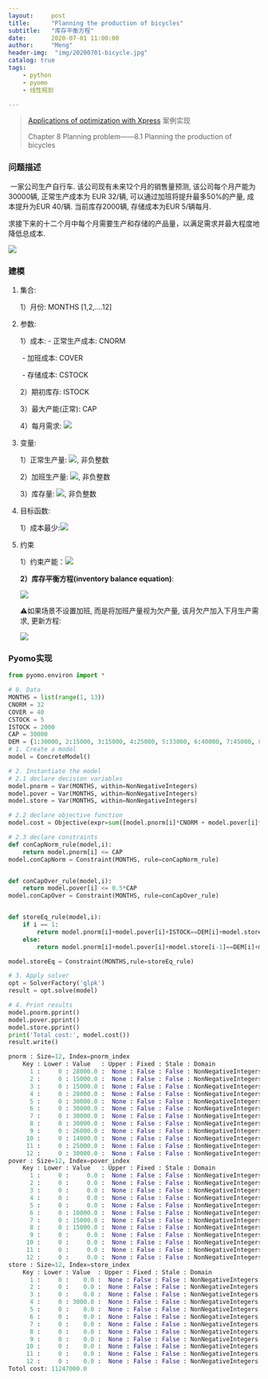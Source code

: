 ```yaml
---
layout:     post
title:      "Planning the production of bicycles"
subtitle:   "库存平衡方程"
date:       2020-07-01 11:00:00
author:     "Meng"
header-img:  "img/20200701-bicycle.jpg"
catalog: true
tags:
    - python
    - pyomo
    - 线性规划

---
```




> [Applications of optimization with Xpress](https://www.researchgate.net/publication/258159604_Applications_of_Optimization_with_Xpress-MP) 案例实现 
>
> Chapter 8 Planning problem——8.1 Planning the production of bicycles



### 问题描述

​	一家公司生产自行车. 该公司现有未来12个月的销售量预测, 该公司每个月产能为30000辆, 正常生产成本为 EUR 32/辆, 可以通过加班将提升最多50%的产量, 成本提升为EUR 40/辆. 当前库存2000辆, 存储成本为EUR 5/辆每月. 

​	求接下来的十二个月中每个月需要生产和存储的产品量，以满足需求并最大程度地降低总成本.

![](https://tva1.sinaimg.cn/large/007S8ZIlly1ggbapg9bjij314s06cmy9.jpg)

### 建模

1. 集合: 

   1）月份: MONTHS [1,2,….12]

2. 参数: 

   1）成本: - 正常生产成本: CNORM

   ​         \- 加班成本: COVER

   ​         \- 存储成本: CSTOCK

   2）期初库存: ISTOCK

   3）最大产能(正常): CAP

   4）每月需求: ![](https://tva1.sinaimg.cn/large/007S8ZIlly1ggbb1i1gilj303a01oa9y.jpg)

3. 变量:

   1）正常生产量: ![](https://tva1.sinaimg.cn/large/007S8ZIlly1ggbb1ure64j303y01g0sn.jpg), 非负整数

   2）加班生产量: ![](https://tva1.sinaimg.cn/large/007S8ZIlly1ggbb1uleqij3038016q2u.jpg), 非负整数

   3）库存量: ![](https://tva1.sinaimg.cn/large/007S8ZIlly1ggbb1uuoudj303601agli.jpg), 非负整数
   
4. 目标函数: 

   1）成本最少:![](https://tva1.sinaimg.cn/large/007S8ZIlly1ggbb2vu3ydj30w601m3yr.jpg)

5. 约束

   1）约束产能：![](https://tva1.sinaimg.cn/large/007S8ZIlly1ggbb4o11z4j30f003o0t2.jpg)

   **2）库存平衡方程(inventory balance equation)**:

   ![](https://tva1.sinaimg.cn/large/007S8ZIlly1ggbb5hhcy1j30yu03gwf1.jpg)

   ⚠️如果场景不设置加班, 而是将加班产量视为欠产量, 该月欠产加入下月生产需求, 更新方程: 

   ![](https://tva1.sinaimg.cn/large/007S8ZIlly1ggbb8feqc7j313w02swf6.jpg)



### Pyomo实现

```python
from pyomo.environ import *

# 0. Data
MONTHS = list(range(1, 13))
CNORM = 32
COVER = 40
CSTOCK = 5
ISTOCK = 2000
CAP = 30000
DEM = {1:30000, 2:15000, 3:15000, 4:25000, 5:33000, 6:40000, 7:45000, 8:45000, 9:26000, 10:14000, 11:25000, 12:30000}
# 1. Create a model
model = ConcreteModel()

# 2. Instantiate the model
# 2.1 declare decision variables
model.pnorm = Var(MONTHS, within=NonNegativeIntegers)
model.pover = Var(MONTHS, within=NonNegativeIntegers)
model.store = Var(MONTHS, within=NonNegativeIntegers)

# 2.2 declare objective function
model.cost = Objective(expr=sum([model.pnorm[i]*CNORM + model.pover[i]*COVER + model.store[i]*CSTOCK for i in MONTHS]), sense = minimize)

# 2.3 declare constraints
def conCapNorm_rule(model,i):
    return model.pnorm[i] <= CAP
model.conCapNorm = Constraint(MONTHS, rule=conCapNorm_rule)


def conCapOver_rule(model,i):
    return model.pover[i] <= 0.5*CAP
model.conCapOver = Constraint(MONTHS, rule=conCapOver_rule)


def storeEq_rule(model,i):
    if i == 1:
        return model.pnorm[i]+model.pover[i]+ISTOCK==DEM[i]+model.store[i]
    else:
        return model.pnorm[i]+model.pover[i]+model.store[i-1]==DEM[i]+model.store[i]

model.storeEq = Constraint(MONTHS,rule=storeEq_rule)

# 3. Apply solver
opt = SolverFactory('glpk')
result = opt.solve(model)

# 4. Print results
model.pnorm.pprint()
model.pover.pprint()
model.store.pprint()
print('Total cost:', model.cost())
result.write()
```



```python
pnorm : Size=12, Index=pnorm_index
    Key : Lower : Value   : Upper : Fixed : Stale : Domain
      1 :     0 : 28000.0 :  None : False : False : NonNegativeIntegers
      2 :     0 : 15000.0 :  None : False : False : NonNegativeIntegers
      3 :     0 : 15000.0 :  None : False : False : NonNegativeIntegers
      4 :     0 : 28000.0 :  None : False : False : NonNegativeIntegers
      5 :     0 : 30000.0 :  None : False : False : NonNegativeIntegers
      6 :     0 : 30000.0 :  None : False : False : NonNegativeIntegers
      7 :     0 : 30000.0 :  None : False : False : NonNegativeIntegers
      8 :     0 : 30000.0 :  None : False : False : NonNegativeIntegers
      9 :     0 : 26000.0 :  None : False : False : NonNegativeIntegers
     10 :     0 : 14000.0 :  None : False : False : NonNegativeIntegers
     11 :     0 : 25000.0 :  None : False : False : NonNegativeIntegers
     12 :     0 : 30000.0 :  None : False : False : NonNegativeIntegers
pover : Size=12, Index=pover_index
    Key : Lower : Value   : Upper : Fixed : Stale : Domain
      1 :     0 :     0.0 :  None : False : False : NonNegativeIntegers
      2 :     0 :     0.0 :  None : False : False : NonNegativeIntegers
      3 :     0 :     0.0 :  None : False : False : NonNegativeIntegers
      4 :     0 :     0.0 :  None : False : False : NonNegativeIntegers
      5 :     0 :     0.0 :  None : False : False : NonNegativeIntegers
      6 :     0 : 10000.0 :  None : False : False : NonNegativeIntegers
      7 :     0 : 15000.0 :  None : False : False : NonNegativeIntegers
      8 :     0 : 15000.0 :  None : False : False : NonNegativeIntegers
      9 :     0 :     0.0 :  None : False : False : NonNegativeIntegers
     10 :     0 :     0.0 :  None : False : False : NonNegativeIntegers
     11 :     0 :     0.0 :  None : False : False : NonNegativeIntegers
     12 :     0 :     0.0 :  None : False : False : NonNegativeIntegers
store : Size=12, Index=store_index
    Key : Lower : Value  : Upper : Fixed : Stale : Domain
      1 :     0 :    0.0 :  None : False : False : NonNegativeIntegers
      2 :     0 :    0.0 :  None : False : False : NonNegativeIntegers
      3 :     0 :    0.0 :  None : False : False : NonNegativeIntegers
      4 :     0 : 3000.0 :  None : False : False : NonNegativeIntegers
      5 :     0 :    0.0 :  None : False : False : NonNegativeIntegers
      6 :     0 :    0.0 :  None : False : False : NonNegativeIntegers
      7 :     0 :    0.0 :  None : False : False : NonNegativeIntegers
      8 :     0 :    0.0 :  None : False : False : NonNegativeIntegers
      9 :     0 :    0.0 :  None : False : False : NonNegativeIntegers
     10 :     0 :    0.0 :  None : False : False : NonNegativeIntegers
     11 :     0 :    0.0 :  None : False : False : NonNegativeIntegers
     12 :     0 :    0.0 :  None : False : False : NonNegativeIntegers
Totol cost: 11247000.0
```


